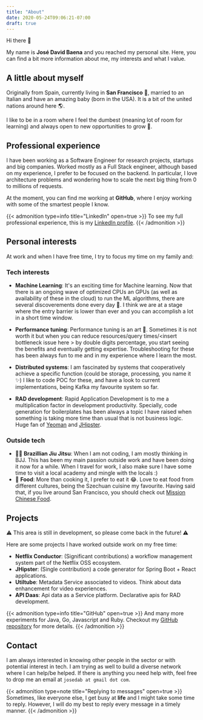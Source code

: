 ```yaml
---
title: "About"
date: 2020-05-24T09:06:21-07:00
draft: true
---
```


Hi there :wave:

My name is **José David Baena** and you reached my personal site.
Here, you can find a bit more information about me, my interests and what I value.

## A little about myself
Originally from Spain, currently living in **San Francisco** :bridge_at_night:, married to an Italian and have an amazing baby (born in the USA). It is a bit of the united nations around here :earth_americas:.

I like to be in a room where I feel the dumbest (meaning lot of room for learning) and always open to new opportunities to grow :muscle:. 


## Professional experience
I have been working as a Software Engineer for research projects, startups and big companies. Worked mostly as a Full Stack engineer, although based on my experience, I prefer to be focused on the backend. In particular, I love architecture problems and wondering how to scale the next big thing from 0 to millions of requests.

At the moment, you can find me working at **GitHub**, where I enjoy working with some of the smartest people I know.

{{< admonition type=info title="LinkedIn" open=true >}}
To see my full professional experience, this is my [LinkedIn profile](https://www.linkedin.com/in/josedavidbaena/).
{{< /admonition >}}


## Personal interests
At work and when I have free time, I try to focus my time on my family and:
### Tech interests
- **Machine Learning**: It's an exciting time for Machine learning. Now that there is an ongoing wave of optimized CPUs an GPUs (as well as availability of these in the cloud) to run the ML algorithms, there are several discoverements done every day :tada:. I think we are at a stage where the entry barrier is lower than ever and you can accomplish a lot in a short time window.

- **Performance tuning**: Performance tuning is an art :art:. Sometimes it is not worth it but when you can reduce resources/query times/&lt;insert bottleneck issue here &gt; by double digits percentage, you start seeing the benefits and eventually getting expertise. Troubleshooting for these has been always fun to me and in my experience where I learn the most.

- **Distributed systems**: I am fascinated by systems that cooperatively achieve a specific function (could be storage, processing, you name it :sparkles:)
I like to code POC for these, and have a look to current implementations, being Kafka my favourite system so far.

- **RAD development**: Rapid Application Development is to me a multiplication factor in development productivity. Specially, code generation for boilerplates has been always a topic I have raised when something is taking more time than usual that is not business logic. Huge fan of [Yeoman](https://yeoman.io/) and [JHipster](https://www.jhipster.tech/).

### Outside tech
- :men_wrestling: **Brazillian Jiu Jitsu**: When I am not coding, I am mostly thinking in BJJ. This has been my main passion outside work and have been doing it now for a while. When I travel for work, I also make sure I have some time to visit a local academy and mingle with the locals :)
- :hamburger: **Food**: More than cooking it, I prefer to eat it :joy:. Love to eat food from different cultures, being the Szechuan cuisine my favourite. Having said that, if you live around San Francisco, you should check out [Mission Chinese Food](https://www.missionchinesefood.com/san-francisco).


## Projects
:warning: This area is still in development, so please come back in the future! :warning:

Here are some projects I have worked outside work on my free time:
- **Netflix Conductor**: (Significant contributions) a workflow management system part of the Netflix OSS ecosystem.
- **JHipster**: (Single contribution) a code generator for Spring Boot + React applications.
- **Utiltube**: Metadata Service associated to videos. Think about data enhancement for video experiences.
- **API Daas**: Api data as a Service platform. Declarative apis for RAD development.

{{< admonition type=info title="GitHub" open=true >}}
And many more experiments for Java, Go, Javascript and Ruby. Checkout my [GitHub repository](https://github.com/josedab) for more details.
{{< /admonition >}}

## Contact
I am always interested in knowing other people in the sector or with potential interest in tech. I am trying as well to build a diverse network where I can help/be helped. If there is anything you need help with, feel free to drop me an email at `josedab at gmail dot com`.

{{< admonition type=note title="Replying to messages" open=true >}}
Sometimes, like everyone else, I get busy at **life** and I might take some time to reply. However, I will do my best to reply every message in a timely manner.
{{< /admonition >}}
